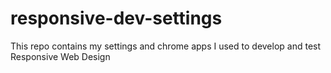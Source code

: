 responsive-dev-settings
=======================

This repo contains my settings and chrome apps I used to develop and test Responsive Web Design
